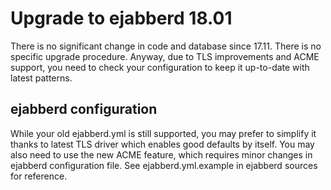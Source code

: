 # Upgrade to ejabberd 18.01

There is no significant change in code and database since 17.11. There is no
specific upgrade procedure.
Anyway, due to TLS improvements and ACME support, you need to check your
configuration to keep it up-to-date with latest patterns.

## ejabberd configuration

While your old ejabberd.yml is still supported, you may prefer to simplify it
thanks to latest TLS driver which enables good defaults by itself. You may also
need to use the new ACME feature, which requires minor changes in ejabberd
configuration file. See ejabberd.yml.example in ejabberd sources for reference.
